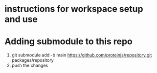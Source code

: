 # instructions for workspace setup and use

# Adding submodule to this repo

1. git submodule add -b main https://github.com/proteinjs/repository.git packages/repository
2. push the changes